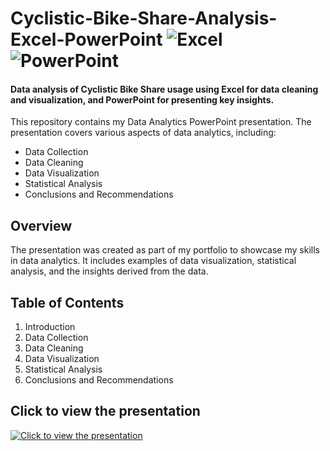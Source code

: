 # Cyclistic-Bike-Share-Analysis-Excel-PowerPoint ![Excel](https://img.shields.io/badge/-Excel-217346?style=flat&logo=microsoft-excel&logoColor=white) ![PowerPoint](https://img.shields.io/badge/-PowerPoint-B7472A?style=flat&logo=microsoft-powerpoint&logoColor=white)
#### Data analysis of Cyclistic Bike Share usage using Excel for data cleaning and visualization, and PowerPoint for presenting key insights.

This repository contains my Data Analytics PowerPoint presentation. The presentation covers various aspects of data analytics, including:

- Data Collection
- Data Cleaning
- Data Visualization
- Statistical Analysis
- Conclusions and Recommendations

## Overview

The presentation was created as part of my portfolio to showcase my skills in data analytics. It includes examples of data visualization, statistical analysis, and the insights derived from the data.

## Table of Contents

1. Introduction
2. Data Collection
3. Data Cleaning
4. Data Visualization
5. Statistical Analysis
6. Conclusions and Recommendations

## Click to view the presentation
[![Click to view the presentation](https://github.com/user-attachments/assets/d790dfe9-6530-423a-bb8e-b44e2fc38cd4)](https://github.com/DavidDanielz/Cyclistic-Bike-Share-Analysis-Excel-PowerPoint/blob/c09a506b1cffc7992aed43ed76a18ed0a791e3c5/Decoding%20Cyclistic%20Bike-Share%20Project.pdf)

